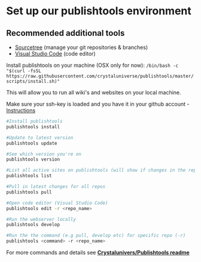 
# Set up our publishtools environment

## Recommended additional tools

- [Sourcetree](https://www.sourcetreeapp.com/) (manage your git repositories & branches)
- [Visual Studio Code](https://code.visualstudio.com/) (code editor)


Install publishtools on your machine (OSX only for now):
`/bin/bash -c "$(curl -fsSL https://raw.githubusercontent.com/crystaluniverse/publishtools/master/scripts/install.sh)"`

This will allow you to run all wiki's and websites on your local machine.

Make sure your ssh-key is loaded and you have it in your github account - [Instructions](docs/sshkey.md)

```bash
#Install publishtools
publishtools install

#Update to latest version
publishtools update

#See which version you're on
publishtools version

#List all active sites on publishtools (will show if changes in the repo)
publishtools list

#Pull in latest changes for all repos
publishtools pull

#Open code editor (Visual Studio Code)
publishtools edit -r <repo_name>

#Run the webserver locally
publishtools develop

#Run the the command (e.g pull, develop etc) for specific repo (-r)
publishtools <command> -r <repo_name>
```

For more commands and details see [**Crystalunivers/Publishtools readme**](https://github.com/crystaluniverse/publishtools)
